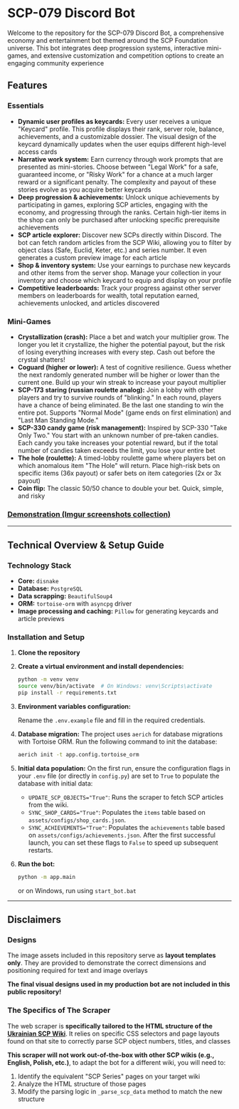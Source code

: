 # SCP-079 Discord Bot

Welcome to the repository for the SCP-079 Discord Bot, a comprehensive economy and entertainment bot themed around the SCP Foundation universe. This bot integrates deep progression systems, interactive mini-games, and extensive customization and competition options to create an engaging community experience

## Features

### Essentials

*   **Dynamic user profiles as keycards:** Every user receives a unique "Keycard" profile. This profile displays their rank, server role, balance, achievements, and a customizable dossier. The visual design of the keycard dynamically updates when the user equips different high-level access cards
*   **Narrative work system:** Earn currency through work prompts that are presented as mini-stories. Choose between "Legal Work" for a safe, guaranteed income, or "Risky Work" for a chance at a much larger reward or a significant penalty. The complexity and payout of these stories evolve as you acquire better keycards
*   **Deep progression & achievements:** Unlock unique achievements by participating in games, exploring SCP articles, engaging with the economy, and progressing through the ranks. Certain high-tier items in the shop can only be purchased after unlocking specific prerequisite achievements
*   **SCP article explorer:** Discover new SCPs directly within Discord. The bot can fetch random articles from the SCP Wiki, allowing you to filter by object class (Safe, Euclid, Keter, etc.) and series number. It even generates a custom preview image for each article
*   **Shop & inventory system:** Use your earnings to purchase new keycards and other items from the server shop. Manage your collection in your inventory and choose which keycard to equip and display on your profile
*   **Competitive leaderboards:** Track your progress against other server members on leaderboards for wealth, total reputation earned, achievements unlocked, and articles discovered

### Mini-Games

*   **Crystallization (crash):** Place a bet and watch your multiplier grow. The longer you let it crystallize, the higher the potential payout, but the risk of losing everything increases with every step. Cash out before the crystal shatters!
*   **Coguard (higher or lower):** A test of cognitive resilience. Guess whether the next randomly generated number will be higher or lower than the current one. Build up your win streak to increase your payout multiplier
*   **SCP-173 staring (russian roulette analog):** Join a lobby with other players and try to survive rounds of "blinking." In each round, players have a chance of being eliminated. Be the last one standing to win the entire pot. Supports "Normal Mode" (game ends on first elimination) and "Last Man Standing Mode."
*   **SCP-330 candy game (risk management):** Inspired by SCP-330 "Take Only Two." You start with an unknown number of pre-taken candies. Each candy you take increases your potential reward, but if the total number of candies taken exceeds the limit, you lose your entire bet
*   **The hole (roulette):** A timed-lobby roulette game where players bet on which anomalous item "The Hole" will return. Place high-risk bets on specific items (36x payout) or safer bets on item categories (2x or 3x payout)
*   **Coin flip:** The classic 50/50 chance to double your bet. Quick, simple, and risky

### [Demonstration (Imgur screenshots collection)](https://imgur.com/a/lilarin-scp-079-discord-bot-kafjgyl)

---

## Technical Overview & Setup Guide

### Technology Stack

*   **Core:** `disnake`
*   **Database:** `PostgreSQL`
*   **Data scrapping:** `BeautifulSoup4`
*   **ORM:** `tortoise-orm` with `asyncpg` driver
*   **Image processing and caching:** `Pillow` for generating keycards and article previews

### Installation and Setup

1.  **Clone the repository**

2.  **Create a virtual environment and install dependencies:**
    ```bash
    python -m venv venv
    source venv/bin/activate  # On Windows: venv\Scripts\activate
    pip install -r requirements.txt
    ```

3.  **Environment variables configuration:**
    
    Rename the `.env.example` file and fill in the required credentials.

4.  **Database migration:**
    The project uses `aerich` for database migrations with Tortoise ORM. Run the following command to init the database:
    ```bash
    aerich init -t app.config.tortoise_orm
    ```

5.  **Initial data population:**
    On the first run, ensure the configuration flags in your `.env` file (or directly in `config.py`) are set to `True` to populate the database with initial data:
    *   `UPDATE_SCP_OBJECTS="True"`: Runs the scraper to fetch SCP articles from the wiki.
    *   `SYNC_SHOP_CARDS="True"`: Populates the `items` table based on `assets/configs/shop_cards.json`.
    *   `SYNC_ACHIEVEMENTS="True"`: Populates the `achievements` table based on `assets/configs/achievements.json`.
    After the first successful launch, you can set these flags to `False` to speed up subsequent restarts.

6.  **Run the bot:**
    ```bash
    python -m app.main
    ```
    or on Windows, run using `start_bot.bat`

---

## Disclaimers

### Designs

The image assets included in this repository serve as **layout templates only**. They are provided to demonstrate the correct dimensions and positioning required for text and image overlays

**The final visual designs used in my production bot are not included in this public repository!**

### The Specifics of The Scraper

The web scraper is **specifically tailored to the HTML structure of the [Ukrainian SCP Wiki](http://scp-ukrainian.wikidot.com/)**. It relies on specific CSS selectors and page layouts found on that site to correctly parse SCP object numbers, titles, and classes

**This scraper will not work out-of-the-box with other SCP wikis (e.g., English, Polish, etc.)**, to adapt the bot for a different wiki, you will need to:
1.  Identify the equivalent "SCP Series" pages on your target wiki
2.  Analyze the HTML structure of those pages
3.  Modify the parsing logic in `_parse_scp_data` method to match the new structure